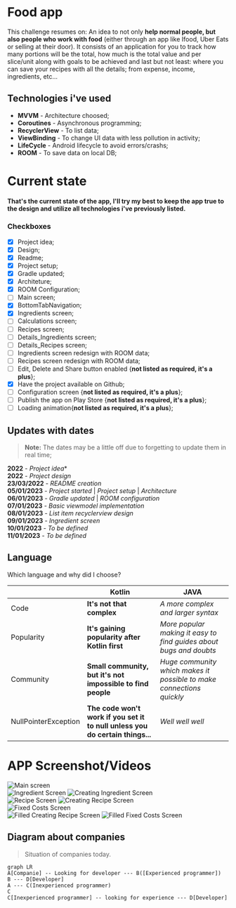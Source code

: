 # Food app

This challenge resumes on: An idea to not only **help normal people, but also people who work with food** (either through an app like Ifood, Uber Eats or selling at their door).
It consists of an application for you to track how many portions will be the total, how much is the total value and per slice/unit along with goals to be achieved and last but not least: where you can save your recipes with all the details; from expense, income, ingredients, etc...

## Technologies i've used

 - **MVVM** - Architecture choosed;
 - **Coroutines** - Asynchronous programming;
 - **RecyclerView** - To list data;
 - **ViewBinding** - To change UI data with less pollution in activity;
 - **LifeCycle** - Android lifecycle to avoid errors/crashs;
 - **ROOM** - To save data on local DB;

# Current state

#### That's the current state of the app, I'll try my best to keep the app true to the design and utilize all technologies i've previously listed.

### Checkboxes

 - [x] Project idea;
 - [x] Design;
 - [x] Readme;
 - [x]  Project setup;
 - [x]  Gradle updated;
 - [x]  Architeture;
 - [x]  ROOM Configuration;
 - [ ]  Main screen;
 - [x]  BottomTabNavigation;
 - [x]  Ingredients screen;
 - [ ]  Calculations screen;
 - [ ]  Recipes screen;
 - [ ]  Details_Ingredients screen;
 - [ ]  Details_Recipes screen;
 - [ ]  Ingredients screen redesign with ROOM data;
 - [ ]  Recipes screen redesign with ROOM data;
 - [ ]  Edit, Delete and Share button enabled {**not listed as required, it's a plus**};
 - [x]  Have the project available on Github;
 - [ ]  Configuration screen {**not listed as required, it's a plus**};
 - [ ]  Publish the app on Play Store {**not listed as required, it's a plus**};
 - [ ]  Loading animation{**not listed as required, it's a plus**};

## Updates with dates
> **Note:** The dates may be a little off due to forgetting to update them in real time;

**2022** - 	*Project idea** <br>
**2022** - *Project design* <br>
**23/03/2022** - *README creation* <br>
**05/01/2023** - *Project started* | *Project setup* | *Architecture* <br>
**06/01/2023** - *Gradle updated* | *ROOM configuration* <br>
**07/01/2023** - *Basic viewmodel implementation* <br>
**08/01/2023** - *List item recyclerview design* <br>
**09/01/2023** - *Ingredient screen* <br>
**10/01/2023** - *To be defined* <br>
**11/01/2023** - *To be defined* <br>


## Language

Which language and why did I choose?

|                |Kotlin                          |JAVA                         |
|----------------|-------------------------------|-----------------------------|
|Code			 	  |**It's not that complex**     |*A more complex and larger syntax*|            
|Popularity     	  |**It's gaining popularity after Kotlin first**            |*More popular making it easy to find guides about bugs and doubts*         |
|Community       	  |**Small community, but it's not impossible to find people**|*Huge community which makes it possible to make connections quickly* |
|NullPointerException |**The code won't work if you set it to null unless you do certain things...**|*Well well well* |

# APP Screenshot/Videos

![Main screen](https://github.com/Lsortudo/NuPreco/blob/main/screenshots/MainScreen.png) <br>
![Ingredient Screen](https://github.com/Lsortudo/NuPreco/blob/main/screenshots/IngredientScreen.png)
![Creating Ingredient Screen](https://github.com/Lsortudo/NuPreco/blob/main/screenshots/detailsIngredientScreen.png) <br>
![Recipe Screen](https://github.com/Lsortudo/NuPreco/blob/main/screenshots/RecipeScreen.png)
![Creating Recipe Screen](https://github.com/Lsortudo/NuPreco/blob/main/screenshots/detailsRecipeScreen.png) <br>
![Fixed Costs Screen](https://github.com/Lsortudo/NuPreco/blob/main/screenshots/CalculationScreen.png) <br>
![Filled Creating Recipe Screen](https://github.com/Lsortudo/NuPreco/blob/main/screenshots/filledRecipeScreen.png)
![Filled Fixed Costs Screen](https://github.com/Lsortudo/NuPreco/blob/main/screenshots/filledCalculationScreen.png)

## Diagram about companies


> Situation of companies today.

```mermaid
graph LR
A[Companie] -- Looking for developer --- B([Experienced programmer])
B --- D[Developer]
A --- C(Inexperienced programmer)
C
C[Inexperienced programmer] -- looking for experience --- D[Developer]
```
